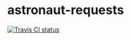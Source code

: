 # astronaut-requests

[![Travis CI status](https://travis-ci.org/matsen/astronaut-requests.svg?branch=master)](https://travis-ci.org/matsen/astronaut-requests)



